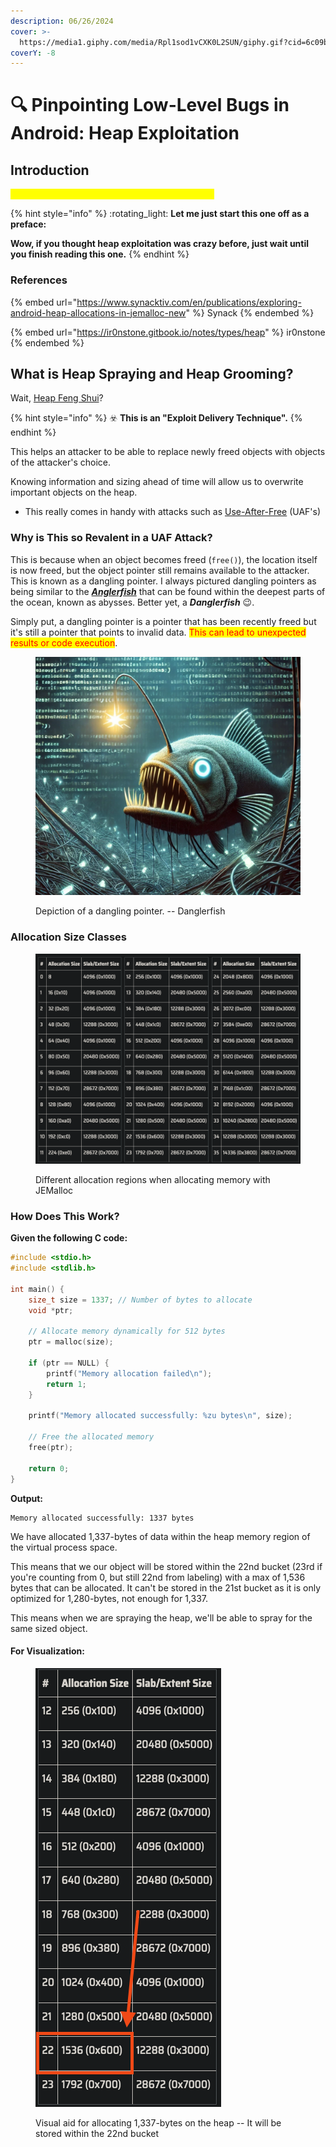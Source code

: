 ```yaml
---
description: 06/26/2024
cover: >-
  https://media1.giphy.com/media/Rpl1sod1vCXK0L2SUN/giphy.gif?cid=6c09b952c5h85x7hivle16v9l4zgdsrwbqaflsgsqzw1suj1&ep=v1_gifs_search&rid=giphy.gif&ct=g
coverY: -8
---
```


# 🔍 Pinpointing Low-Level Bugs in Android: Heap Exploitation

## Introduction

<mark style="color:yellow;">Attacking dynamic memory region vulnerabilities!</mark>

{% hint style="info" %}
:rotating\_light: **Let me just start this one off as a preface:**&#x20;

**Wow, if you thought heap exploitation was crazy before, just wait until you finish reading this one.**
{% endhint %}

### References

{% embed url="https://www.synacktiv.com/en/publications/exploring-android-heap-allocations-in-jemalloc-new" %}
Synack
{% endembed %}

{% embed url="https://ir0nstone.gitbook.io/notes/types/heap" %}
ir0nstone
{% endembed %}

## What is Heap Spraying and Heap Grooming?

Wait, [Heap Feng Shui](https://en.wikipedia.org/wiki/Heap\_feng\_shui)?

{% hint style="info" %}
:biohazard: **This is an "Exploit Delivery Technique".**
{% endhint %}

This helps an attacker to be able to replace newly freed objects with objects of the attacker's choice.

Knowing information and sizing ahead of time will allow us to overwrite important objects on the heap.&#x20;

* This really comes in handy with attacks such as [Use-After-Free](../../binary-exploitation/heap-exploitation/use-after-free.md) (UAF's)

### Why is This so Revalent in a UAF Attack?

This is because when an object becomes freed (`free()`), the location itself is now freed, but the object pointer still remains available to the attacker. This is known as a dangling pointer. I always pictured dangling pointers as being similar to the [_**Anglerfish**_](https://en.wikipedia.org/wiki/Anglerfish) that can be found within the deepest parts of the ocean, known as abysses. Better yet, a _**Danglerfish**_ :wink:.

Simply put, a dangling pointer is a pointer that has been recently freed but it's still a pointer that points to invalid data. <mark style="color:red;">This can lead to unexpected results or code execution</mark>.&#x20;

<figure><img src="../../.gitbook/assets/image (211).png" alt=""><figcaption><p>Depiction of a dangling pointer. -- Danglerfish</p></figcaption></figure>



### Allocation Size Classes

<figure><img src="../../.gitbook/assets/image (209).png" alt=""><figcaption><p>Different allocation regions when allocating memory with JEMalloc</p></figcaption></figure>

### How Does This Work?

**Given the following C code:**

```c
#include <stdio.h>
#include <stdlib.h>

int main() {
    size_t size = 1337; // Number of bytes to allocate
    void *ptr;

    // Allocate memory dynamically for 512 bytes
    ptr = malloc(size);

    if (ptr == NULL) {
        printf("Memory allocation failed\n");
        return 1;
    }

    printf("Memory allocated successfully: %zu bytes\n", size);

    // Free the allocated memory
    free(ptr);

    return 0;
}
```

**Output:**

```
Memory allocated successfully: 1337 bytes
```

We have allocated 1,337-bytes of data within the heap memory region of the virtual process space.

This means that we our object will be stored within the 22nd bucket (23rd if you're counting from 0, but still 22nd from labeling) with a max of 1,536 bytes that can be allocated. It can't be stored in the 21st bucket as it is only optimized for 1,280-bytes, not enough for 1,337.

This means when we are spraying the heap, we'll be able to spray for the same sized object.

#### For Visualization:

<figure><img src="../../.gitbook/assets/image (214).png" alt=""><figcaption><p>Visual aid for allocating 1,337-bytes on the heap -- It will be stored within the 22nd bucket</p></figcaption></figure>
